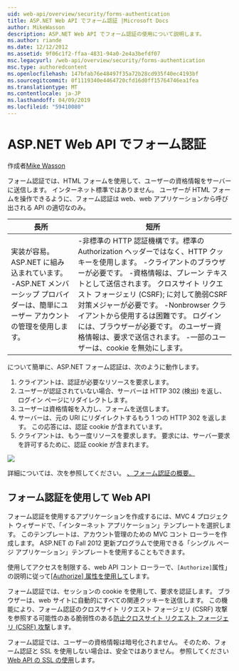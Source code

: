 ```yaml
---
uid: web-api/overview/security/forms-authentication
title: ASP.NET Web API でフォーム認証 |Microsoft Docs
author: MikeWasson
description: ASP.NET Web API でフォーム認証の使用について説明します。
ms.author: riande
ms.date: 12/12/2012
ms.assetid: 9f06c1f2-ffaa-4831-94a0-2e4a3befdf07
msc.legacyurl: /web-api/overview/security/forms-authentication
msc.type: authoredcontent
ms.openlocfilehash: 147bfab76e48497f35a72b28cd935f40ec4193bf
ms.sourcegitcommit: 0f1119340e4464720cfd16d0ff15764746ea1fea
ms.translationtype: MT
ms.contentlocale: ja-JP
ms.lasthandoff: 04/09/2019
ms.locfileid: "59410080"
---
```

# <a name="forms-authentication-in-aspnet-web-api"></a>ASP.NET Web API でフォーム認証

作成者[Mike Wasson](https://github.com/MikeWasson)

フォーム認証では、HTML フォームを使用して、ユーザーの資格情報をサーバーに送信します。 インターネット標準ではありません。 ユーザーが HTML フォームを操作できるように、フォーム認証は web、web アプリケーションから呼び出される API の適切なのみ。

| 長所 | 短所 |
| --- | --- |
| 実装が容易。ASP.NET に組み込まれています。 -ASP.NET メンバーシップ プロバイダーは、簡単にユーザー アカウントの管理を使用します。 | -非標準の HTTP 認証機構です。標準の Authorization ヘッダーではなく、HTTP クッキーを使用します。 -クライアントのブラウザーが必要です。 -資格情報は、プレーン テキストとして送信されます。 クロスサイト リクエスト フォージェリ (CSRF); に対して脆弱CSRF 対策メジャーが必要です。 -Nonbrowser クライアントから使用するは困難です。 ログインには、ブラウザーが必要です。 のユーザー資格情報は、要求で送信されます。 -一部のユーザーは、cookie を無効にします。 |

について簡単に、ASP.NET フォーム認証は、次のように動作します。

1. クライアントは、認証が必要なリソースを要求します。
2. ユーザーが認証されていない場合、サーバーは HTTP 302 (検出) を返し、ログイン ページにリダイレクトします。
3. ユーザーは資格情報を入力し、フォームを送信します。
4. サーバーは、元の URI にリダイレクトするもう 1 つの HTTP 302 を返します。 この応答には、認証 cookie が含まれています。
5. クライアントは、もう一度リソースを要求します。 要求には、サーバー要求を許可するために、認証 cookie が含まれます。

![](forms-authentication/_static/image1.png)

詳細については、次を参照してください。 [、フォーム認証の概要。](../../../web-forms/overview/older-versions-security/introduction/an-overview-of-forms-authentication-cs.md)

## <a name="using-forms-authentication-with-web-api"></a>フォーム認証を使用して Web API

フォーム認証を使用するアプリケーションを作成するには、MVC 4 プロジェクト ウィザードで、「インターネット アプリケーション」テンプレートを選択します。 このテンプレートは、アカウント管理のための MVC コント ローラーを作成します。 ASP.NET の Fall 2012 更新プログラムで使用できる「シングル ページ アプリケーション」テンプレートを使用することもできます。

使用してアクセスを制限する、web API コント ローラーで、`[Authorize]`属性」の説明に従って[[Authorize] 属性を使用して](authentication-and-authorization-in-aspnet-web-api.md#auth3)します。

フォーム認証では、セッションの cookie を使用して、要求を認証します。 ブラウザーは、web サイトに自動的にすべての関連クッキーを送信します。 この機能により、フォーム認証のクロスサイト リクエスト フォージェリ (CSRF) 攻撃を参照する可能性のある脆弱性のある[防止クロスサイト リクエスト フォージェリ (CSRF) 攻撃](preventing-cross-site-request-forgery-csrf-attacks.md)します。

フォーム認証では、ユーザーの資格情報は暗号化されません。 そのため、フォーム認証と SSL を使用しない場合は、安全ではありません。 参照してください[Web API の SSL の使用](working-with-ssl-in-web-api.md)します。
